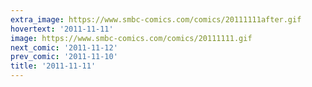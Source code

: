 ```yaml
---
extra_image: https://www.smbc-comics.com/comics/20111111after.gif
hovertext: '2011-11-11'
image: https://www.smbc-comics.com/comics/20111111.gif
next_comic: '2011-11-12'
prev_comic: '2011-11-10'
title: '2011-11-11'
---
```


